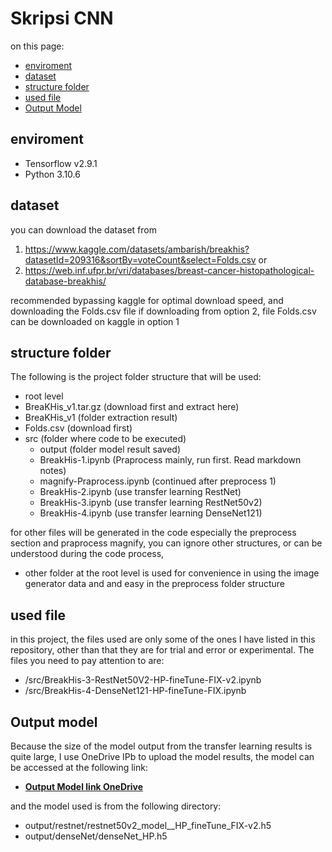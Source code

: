 # Skripsi CNN

on this page:
- [enviroment](#enviroment)
- [dataset](#dataset)
- [structure folder](#structure-folder)
- [used file](#used-file)
- [Output Model](#output-model)

## enviroment

- Tensorflow v2.9.1
- Python 3.10.6

## dataset

you can download the dataset from 
1. https://www.kaggle.com/datasets/ambarish/breakhis?datasetId=209316&sortBy=voteCount&select=Folds.csv or 
2. https://web.inf.ufpr.br/vri/databases/breast-cancer-histopathological-database-breakhis/

recommended bypassing kaggle for optimal download speed, and downloading the Folds.csv file if downloading from option 2, file Folds.csv can be downloaded on kaggle in option 1

## structure folder

The following is the project folder structure that will be used:  
- root level
- BreaKHis_v1.tar.gz (download first and extract here)
- BreaKHis_v1 (folder extraction result)
- Folds.csv (download first)
- src (folder where code to be executed)
  - output (folder model result saved)
  - BreakHis-1.ipynb (Praprocess mainly, run first. Read markdown notes)
  - magnify-Praprocess.ipynb (continued after preprocess 1)
  - BreakHis-2.ipynb (use transfer learning RestNet)
  - BreakHis-3.ipynb (use transfer learning RestNet50v2)
  - BreakHis-4.ipynb (use transfer learning DenseNet121)

for other files will be generated in the code especially the preprocess section and praprocess magnify, you can ignore other structures, or can be understood during the code process,
- other folder at the root level is used for convenience in using the image generator data and and easy in the preprocess folder structure

## used file

in this project, the files used are only some of the ones I have listed in this repository, other than that they are for trial and error or experimental. The files you need to pay attention to are:
- /src/BreakHis-3-RestNet50V2-HP-fineTune-FIX-v2.ipynb 
- /src/BreakHis-4-DenseNet121-HP-fineTune-FIX.ipynb 

## Output model

Because the size of the model output from the transfer learning results is quite large, I use OneDrive IPb to upload the model results, the model can be accessed at the following link:  
- [**Output Model link OneDrive**](https://appsipbacid-my.sharepoint.com/:f:/g/personal/muhamad_tobiaja232_apps_ipb_ac_id/EprpGn2mHMBHlHqsoP-TOA0B02LHNwdZeujJ4Aezl04kBA?e=I3tyYs)

and the model used is from the following directory:
- output/restnet/restnet50v2_model__HP_fineTune_FIX-v2.h5 
- output/denseNet/denseNet_HP.h5 
